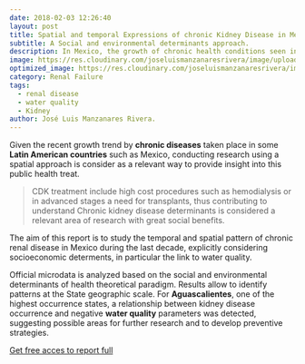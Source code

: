 ```yaml
---
date: 2018-02-03 12:26:40
layout: post
title: Spatial and temporal Expressions of chronic Kidney Disease in Mexico 
subtitle: A Social and environmental determinants approach.
description: In Mexico, the growth of chronic health conditions seen in recent decades, represents a serious public health problem. As part of this phenomena, the rise in chronic kidney disease (CKD) is a topic of concern given its adverse social impacts.
image: https://res.cloudinary.com/joseluismanzanaresrivera/image/upload/v1585264131/dialisis-title-image_tcm7-217595_fk8xkr.jpg
optimized_image: https://res.cloudinary.com/joseluismanzanaresrivera/image/upload/v1585264131/dialisis-title-image_tcm7-217595_fk8xkr.jpg
category: Renal Failure
tags:
  - renal disease
  - water quality
  - Kidney
author: José Luis Manzanares Rivera.
---
```


Given the recent growth trend by **chronic diseases** taken place in some **Latin American countries** such as Mexico, conducting research using a spatial approach is consider as a relevant way to provide insight into this public health treat. 

>CDK treatment include high cost procedures such as hemodialysis  or in advanced stages a need for transplants, thus contributing to understand Chronic kidney disease determinants is considered a relevant area of research with great social benefits.

The aim of this report is to study the temporal and spatial pattern of chronic renal disease in Mexico during the last decade, explicitly considering socioeconomic determents, in particular the link to water quality.

Official microdata is analyzed based on the social and environmental determinants of health theoretical paradigm. Results allow to identify patterns at the State geographic
scale. For **Aguascalientes**, one of the highest occurrence states, a relationship between kidney disease occurrence and negative **water quality** parameters was detected, suggesting possible areas for further research and to develop preventive strategies.




[Get free acces to report full](http://docs.wixstatic.com/ugd/59a6db_ae95ca0f66f9482eb723e34b248dda49.pdf)

